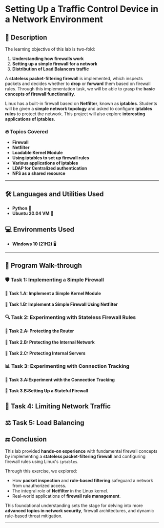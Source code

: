 # Setting Up a Traffic Control Device in a Network Environment

## 📌 Description  
The learning objective of this lab is two-fold:  

1. **Understanding how firewalls work**  
2. **Setting up a simple firewall for a network**
3. **Distribution of Load Balancers traffic**

 A **stateless packet-filtering firewall** is implemented, which inspects packets and decides whether to **drop** or **forward** them based on firewall rules. Through this implementation task, we will be able to grasp the  **basic concepts of firewall functionality**.  

Linux has a built-in firewall based on **Netfilter**, known as **iptables**. Students will be given a **simple network topology** and asked to configure **iptables rules** to protect the network. This project will also explore **interesting applications of iptables**.  

### 🔥 Topics Covered  
- **Firewall**  
- **Netfilter**  
- **Loadable Kernel Module**  
- **Using iptables to set up firewall rules**  
- **Various applications of iptables**
- **LDAP for Centralized authentication**
- **NFS as a shared resource**

---

## 🛠 Languages and Utilities Used  
- **Python** 🐍  
- **Ubuntu 20.04 VM** 🐧  

## 💻 Environments Used  
- **Windows 10 (21H2)** 🖥️  

---

## 🚀 Program Walk-through  

### **🛡 Task 1: Implementing a Simple Firewall**  
#### 🔹 Task 1.A: Implement a Simple Kernel Module  
#### 🔹 Task 1.B: Implement a Simple Firewall Using Netfilter  

### **🔍 Task 2: Experimenting with Stateless Firewall Rules**  
#### 🔹 Task 2.A: Protecting the Router  
#### 🔹 Task 2.B: Protecting the Internal Network  
#### 🔹 Task 2.C: Protecting Internal Servers  

### **📊 Task 3: Experimenting with Connection Tracking**  
#### 🔹 Task 3.A:Experiment with the Connection Tracking 
#### 🔹 Task 3.B:Setting Up a Stateful Firewall

## 🚦 Task 4: Limiting Network Traffic

## ⚖️ Task 5: Load Balancing


## 🔚 Conclusion

This lab provided **hands-on experience** with fundamental firewall concepts by implementing a **stateless packet-filtering firewall** and configuring firewall rules using Linux's `iptables`.

Through this exercise, we explored:

- How **packet inspection** and **rule-based filtering** safeguard a network from unauthorized access.
- The integral role of **Netfilter** in the Linux kernel.
- Real-world applications of **firewall rule management**.

This foundational understanding sets the stage for delving into more **advanced topics in network security**, firewall architectures, and dynamic rule-based threat mitigation.






---



